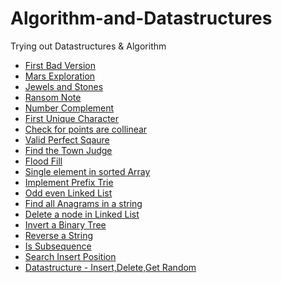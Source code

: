 # Algorithm-and-Datastructures
Trying out Datastructures &amp; Algorithm

* [First Bad Version](https://github.com/attempt-space/Algorithm-and-Datastructures/tree/master/AlgorithmChunk/First%20Bad%20Version)
* [Mars Exploration](https://github.com/attempt-space/Algorithm-and-Datastructures/tree/master/AlgorithmChunk/Mars%20Exploration)
* [Jewels and Stones](https://github.com/attempt-space/Algorithm-and-Datastructures/tree/master/AlgorithmChunk/Jewels%20and%20stones)
* [Ransom Note](https://github.com/attempt-space/Algorithm-and-Datastructures/tree/master/AlgorithmChunk/Ransom%20Note)
* [Number Complement](https://github.com/attempt-space/Algorithm-and-Datastructures/tree/master/AlgorithmChunk/Number%20Complement)
* [First Unique Character](https://github.com/attempt-space/Algorithm-and-Datastructures/tree/master/AlgorithmChunk/First%20Unique%20Character)
* [Check for points are collinear](https://github.com/attempt-space/Algorithm-and-Datastructures/tree/master/AlgorithmChunk/Check%20for%20Straight%20Line)
* [Valid Perfect Sqaure](https://github.com/attempt-space/Algorithm-and-Datastructures/tree/master/AlgorithmChunk/Valid%20Perfect%20Square)
* [Find the Town Judge](https://github.com/attempt-space/Algorithm-and-Datastructures/tree/master/AlgorithmChunk/Find%20the%20Town%20Judge)
* [Flood Fill](https://github.com/attempt-space/Algorithm-and-Datastructures/tree/master/AlgorithmChunk/FloodFill)
* [Single element in sorted Array](https://github.com/attempt-space/Algorithm-and-Datastructures/tree/master/AlgorithmChunk/Single%20Element%20in%20sorted%20array)
* [Implement Prefix Trie](https://github.com/attempt-space/Algorithm-and-Datastructures/tree/master/AlgorithmChunk/Implement%20Trie)
* [Odd even Linked List](https://github.com/attempt-space/Algorithm-and-Datastructures/tree/master/AlgorithmChunk/Odd%20even%20Linked%20List)
* [Find all Anagrams in a string](https://github.com/attempt-space/Algorithm-and-Datastructures/tree/master/AlgorithmChunk/Find%20all%20Anagrams%20in%20a%20string)
* [Delete a node in Linked List](https://github.com/attempt-space/Algorithm-and-Datastructures/tree/master/AlgorithmChunk/Delete%20Node%20in%20Linked%20list)
* [Invert a Binary Tree](https://github.com/attempt-space/Algorithm-and-Datastructures/tree/master/AlgorithmChunk/Invert%20Binary%20Tree)
* [Reverse a String](https://github.com/attempt-space/Algorithm-and-Datastructures/tree/master/AlgorithmChunk/Reverse%20a%20string)
* [Is Subsequence](https://github.com/attempt-space/Algorithm-and-Datastructures/tree/master/AlgorithmChunk/Is%20Subsequence)
* [Search Insert Position](https://github.com/attempt-space/Algorithm-and-Datastructures/tree/master/AlgorithmChunk/Search%20Insert%20Position)
* [Datastructure - Insert,Delete,Get Random](https://github.com/attempt-space/Algorithm-and-Datastructures/tree/master/AlgorithmChunk/Insert%20Delete%20GetRandom%20O(1))
